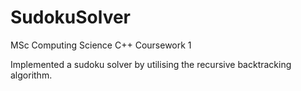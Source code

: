 # SudokuSolver
MSc Computing Science C++ Coursework 1

Implemented a sudoku solver by utilising the recursive backtracking algorithm.
